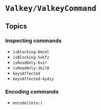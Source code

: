 # ``Valkey/ValkeyCommand``

## Topics

### Inspecting commands

- ``isBlocking-8mcml``
- ``isBlocking-5vkfz``
- ``isReadOnly-6vir``
- ``isReadOnly-3kil0``
- ``keysAffected``
- ``keysAffected-4ydiy``

### Encoding commands

- ``encode(into:)``
